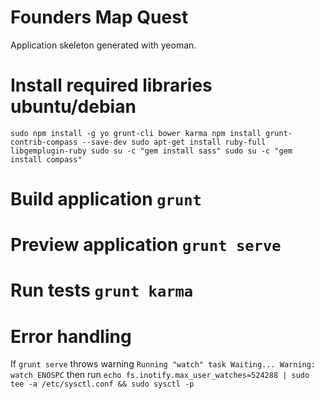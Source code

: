 Founders Map Quest
==================

Application skeleton generated with yeoman.

# Install required libraries ubuntu/debian
`sudo npm install -g yo grunt-cli bower karma
npm install grunt-contrib-compass --save-dev
sudo apt-get install ruby-full libgemplugin-ruby
sudo su -c "gem install sass"
sudo su -c "gem install compass"
`
# Build application `grunt`

# Preview application `grunt serve`
# Run tests `grunt karma`

# Error handling
If `grunt serve` throws warning
`Running "watch" task
Waiting...
Warning: watch ENOSPC`
then run
`echo fs.inotify.max_user_watches=524288 | sudo tee -a /etc/sysctl.conf && sudo sysctl -p`